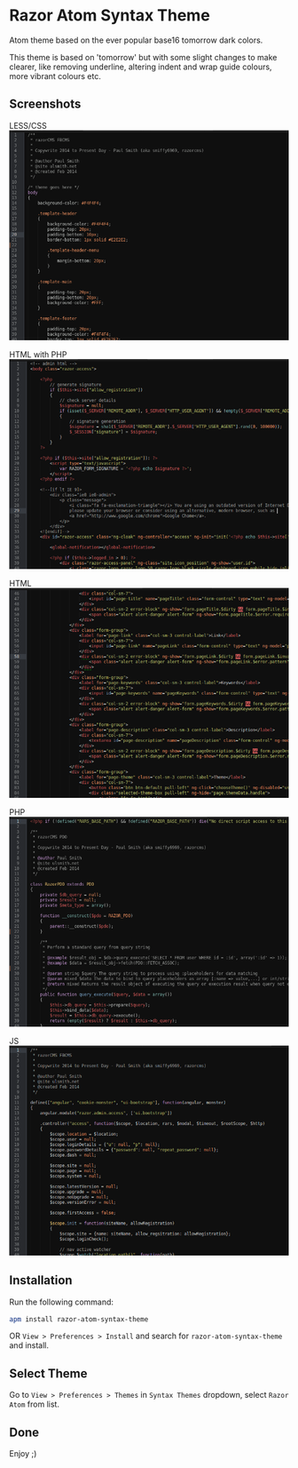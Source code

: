 # Razor Atom Syntax Theme

Atom theme based on the ever popular base16 tomorrow dark colors.

This theme is based on 'tomorrow' but with some slight changes to make clearer, like removing underline, altering indent and wrap guide colours, more vibrant colours etc.

## Screenshots

LESS/CSS
![alt tag](screenshots/razor-atom-syntax-theme-1.png)

HTML with PHP
![alt tag](screenshots/razor-atom-syntax-theme-2.png)

HTML
![alt tag](screenshots/razor-atom-syntax-theme-3.png)

PHP
![alt tag](screenshots/razor-atom-syntax-theme-4.png)

JS
![alt tag](screenshots/razor-atom-syntax-theme-5.png)

## Installation

Run the following command:

```sh
apm install razor-atom-syntax-theme
```

OR `View > Preferences > Install` and search for `razor-atom-syntax-theme` and install.

## Select Theme

Go to `View > Preferences > Themes` in `Syntax Themes` dropdown, select `Razor Atom` from list.

## Done

Enjoy ;)
